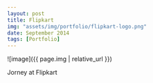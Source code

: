 ```yaml
---
layout: post
title: Flipkart
img: "assets/img/portfolio/flipkart-logo.png"
date: September 2014
tags: [Portfolio]
---
```


![image]({{ page.img | relative_url }})

Jorney at Flipkart
